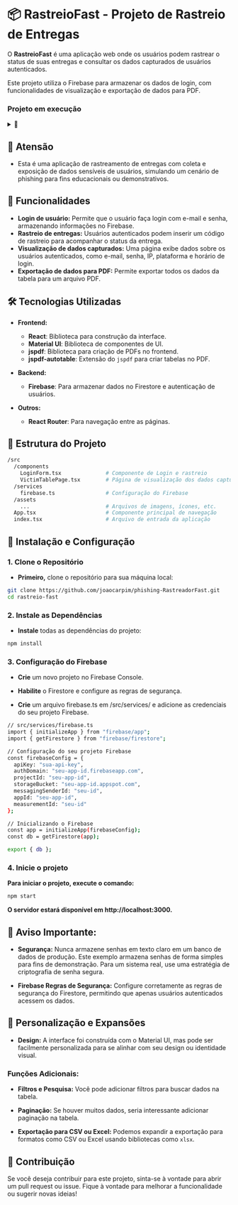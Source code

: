 # 📦 **RastreioFast - Projeto de Rastreio de Entregas**

O **RastreioFast** é uma aplicação web onde os usuários podem rastrear o status de suas entregas e consultar os dados capturados de usuários autenticados.

Este projeto utiliza o Firebase para armazenar os dados de login, com funcionalidades de visualização e exportação de dados para PDF.

### Projeto em execução
<details>
  <summary>📸</summary>
  <img src="0504.gif" alt="Screen" style="width: 70%; max-width: 200px;">
  
</details>

## 🚨 **Atensão**
* Esta é uma aplicação de rastreamento de entregas com coleta e exposição de dados sensíveis de usuários, simulando um cenário de phishing para fins educacionais ou demonstrativos.

## 🚀 **Funcionalidades**

- **Login de usuário:** Permite que o usuário faça login com e-mail e senha, armazenando informações no Firebase.
- **Rastreio de entregas:** Usuários autenticados podem inserir um código de rastreio para acompanhar o status da entrega.
- **Visualização de dados capturados:** Uma página exibe dados sobre os usuários autenticados, como e-mail, senha, IP, plataforma e horário de login.
- **Exportação de dados para PDF:** Permite exportar todos os dados da tabela para um arquivo PDF.

## 🛠️ **Tecnologias Utilizadas**

- **Frontend:**
  - **React**: Biblioteca para construção da interface.
  - **Material UI**: Biblioteca de componentes de UI.
  - **jspdf**: Biblioteca para criação de PDFs no frontend.
  - **jspdf-autotable**: Extensão do `jspdf` para criar tabelas no PDF.
  
- **Backend:**
  - **Firebase**: Para armazenar dados no Firestore e autenticação de usuários.

- **Outros:**
  - **React Router**: Para navegação entre as páginas.

## 📑 **Estrutura do Projeto**

```bash
/src
  /components
    LoginForm.tsx              # Componente de Login e rastreio
    VictimTablePage.tsx        # Página de visualização dos dados capturados
  /services
    firebase.ts                # Configuração do Firebase
  /assets
    ...                        # Arquivos de imagens, ícones, etc.
  App.tsx                      # Componente principal de navegação
  index.tsx                    # Arquivo de entrada da aplicação

```


## 🔧 **Instalação e Configuração**

### 1. **Clone o Repositório**

- **Primeiro,** clone o repositório para sua máquina local:

```bash
git clone https://github.com/joaocarpim/phishing-RastreadorFast.git
cd rastreio-fast
```
### 2. Instale as Dependências
- **Instale** todas as dependências do projeto:

```bash
npm install

```

### 3. Configuração do Firebase
- **Crie** um novo projeto no Firebase Console.

- **Habilite** o Firestore e configure as regras de segurança.

- **Crie** um arquivo firebase.ts em /src/services/ e adicione as credenciais do seu projeto Firebase.

```bash
// src/services/firebase.ts
import { initializeApp } from "firebase/app";
import { getFirestore } from "firebase/firestore";

// Configuração do seu projeto Firebase
const firebaseConfig = {
  apiKey: "sua-api-key",
  authDomain: "seu-app-id.firebaseapp.com",
  projectId: "seu-app-id",
  storageBucket: "seu-app-id.appspot.com",
  messagingSenderId: "seu-id",
  appId: "seu-app-id",
  measurementId: "seu-id"
};

// Inicializando o Firebase
const app = initializeApp(firebaseConfig);
const db = getFirestore(app);

export { db };

```

### 4. Inicie o projeto
**Para iniciar o projeto, execute o comando:**

```bash
npm start
```

**O servidor estará disponível em http://localhost:3000.**

## 🚨 **Aviso Importante:**

- **Segurança:** Nunca armazene senhas em texto claro em um banco de dados de produção. Este exemplo armazena senhas de forma simples para fins de demonstração. Para um sistema real, use uma estratégia de criptografia de senha segura.

- **Firebase Regras de Segurança:** Configure corretamente as regras de segurança do Firestore, permitindo que apenas usuários autenticados acessem os dados.

## 🎨 **Personalização e Expansões**

- **Design:** A interface foi construída com o Material UI, mas pode ser facilmente personalizada para se alinhar com seu design ou identidade visual.

### **Funções Adicionais:**

- **Filtros e Pesquisa:** Você pode adicionar filtros para buscar dados na tabela.

- **Paginação:** Se houver muitos dados, seria interessante adicionar paginação na tabela.

- **Exportação para CSV ou Excel:** Podemos expandir a exportação para formatos como CSV ou Excel usando bibliotecas como `xlsx`.

## 🤝 **Contribuição**

Se você deseja contribuir para este projeto, sinta-se à vontade para abrir um pull request ou issue. Fique à vontade para melhorar a funcionalidade ou sugerir novas ideias!

